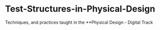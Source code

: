 # Test-Structures-in-Physical-Design
Techniques, and practices taught in the **Physical Design - Digital Track
